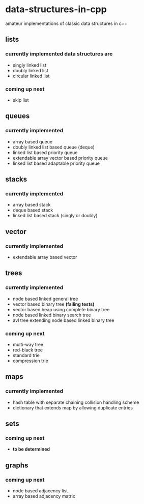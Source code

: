 # data-structures-in-cpp
amateur implementations of classic data structures in c++

## lists
### currently implemented data structures are
- singly linked list
- doubly linked list
- circular linked list
### coming up next
- skip list

## queues
### currently implemented
- array based queue
- doubly linked list based queue (deque)
- linked list based priority queue
- extendable array vector based priority queue
- linked list based adaptable priority queue

## stacks
### currently implemented
- array based stack
- deque based stack
- linked list based stack (singly or doubly)

## vector
### currently implemented
- extendable array based vector

## trees
### currently implemented
- node based linked general tree
- vector based binary tree **(failing tests)**
- vector based heap using complete binary tree
- node based linked binary search tree
- avl tree extending node based linked binary tree
### coming up next
- multi-way tree
- red-black tree
- standard trie
- compression trie

## maps
### currently implemented
- hash table with separate chaining collision handling scheme
- dictionary that extends map by allowing duplicate entries

## sets
### coming up next
- **to be determined**

## graphs
### coming up next
- node based adjacency list
- array based adjacency matrix
